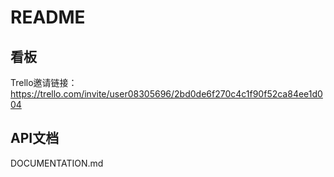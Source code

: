 # README

## 看板

Trello邀请链接：https://trello.com/invite/user08305696/2bd0de6f270c4c1f90f52ca84ee1d004

## API文档

DOCUMENTATION.md